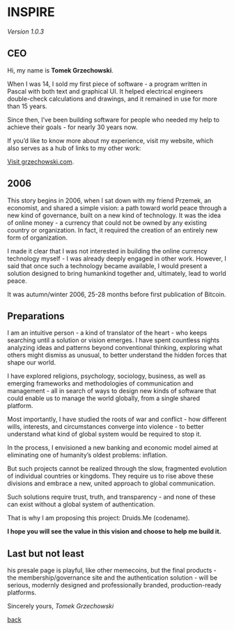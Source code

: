 # INSPIRE

*Version 1.0.3*

## CEO

Hi, my name is **Tomek Grzechowski**.

When I was 14, I sold my first piece of software - a program written in Pascal with both text and graphical UI. It helped electrical engineers double-check calculations and drawings, and it remained in use for more than 15 years.

Since then, I’ve been building software for people who needed my help to achieve their goals - for nearly 30 years now.

If you’d like to know more about my experience, visit my website, which also serves as a hub of links to my other work:

[Visit grzechowski.com](http://grzechowski.com).

## 2006

This story begins in 2006, when I sat down with my friend Przemek, an economist, and shared a simple vision: a path toward world peace through a new kind of governance, built on a new kind of technology. It was the idea of online money - a currency that could not be owned by any existing country or organization. In fact, it required the creation of an entirely new form of organization.

I made it clear that I was not interested in building the online currency technology myself - I was already deeply engaged in other work. However, I said that once such a technology became available, I would present a solution designed to bring humankind together and, ultimately, lead to world peace.

It was autumn/winter 2006, 25-28 months before first publication of Bitcoin.

## Preparations

I am an intuitive person - a kind of translator of the heart - who keeps searching until a solution or vision emerges. I have spent countless nights analyzing ideas and patterns beyond conventional thinking, exploring what others might dismiss as unusual, to better understand the hidden forces that shape our world.

I have explored religions, psychology, sociology, business, as well as emerging frameworks and methodologies of communication and management - all in search of ways to design new kinds of software that could enable us to manage the world globally, from a single shared platform.

Most importantly, I have studied the roots of war and conflict - how different wills, interests, and circumstances converge into violence - to better understand what kind of global system would be required to stop it.

In the process, I envisioned a new banking and economic model aimed at eliminating one of humanity’s oldest problems: inflation.

But such projects cannot be realized through the slow, fragmented evolution of individual countries or kingdoms. They require us to rise above these divisions and embrace a new, united approach to global communication.

Such solutions require trust, truth, and transparency - and none of these can exist without a global system of authentication.

That is why I am proposing this project: Druids.Me (codename).

**I hope you will see the value in this vision and choose to help me build it.**

## Last but not least

his presale page is playful, like other memecoins, but the final products - the membership/governance site and the authentication solution - will be serious, modernly designed and professionally branded, production-ready platforms.

Sincerely yours,
*Tomek Grzechowski*

[back](/)